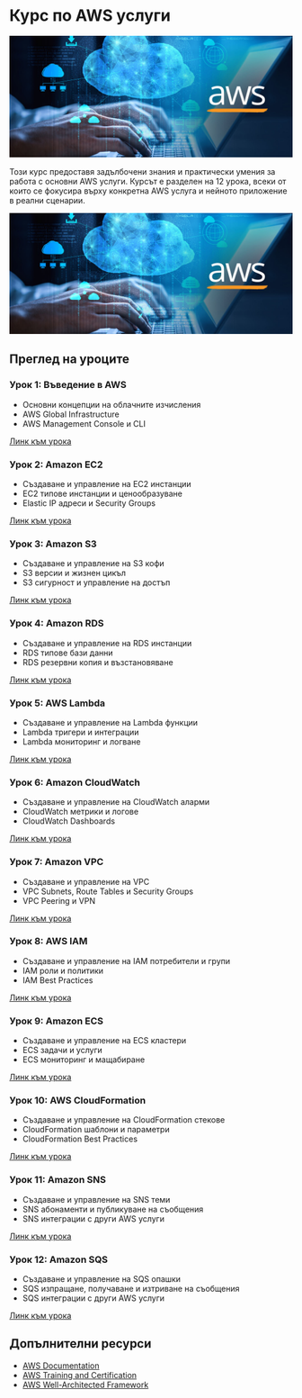 # Курс по AWS услуги

![AWS Cloud](/aws_cloud.jpg)

Този курс предоставя задълбочени знания и практически умения за работа с основни AWS услуги. Курсът е разделен на 12 урока, всеки от които се фокусира върху конкретна AWS услуга и нейното приложение в реални сценарии.

![AWS Cloud](/aws_cloud.jpg)



## Преглед на уроците

### Урок 1: Въведение в AWS
- Основни концепции на облачните изчисления
- AWS Global Infrastructure
- AWS Management Console и CLI

[Линк към урока](/Урок_01/README.md)

### Урок 2: Amazon EC2  
- Създаване и управление на EC2 инстанции
- EC2 типове инстанции и ценообразуване
- Elastic IP адреси и Security Groups

[Линк към урока](/Урок_02/README.md)

### Урок 3: Amazon S3
- Създаване и управление на S3 кофи
- S3 версии и жизнен цикъл
- S3 сигурност и управление на достъп

[Линк към урока](/Урок_03/README.md)

### Урок 4: Amazon RDS
- Създаване и управление на RDS инстанции
- RDS типове бази данни
- RDS резервни копия и възстановяване

[Линк към урока](/Урок_04/README.md)

### Урок 5: AWS Lambda
- Създаване и управление на Lambda функции
- Lambda тригери и интеграции
- Lambda мониторинг и логване

[Линк към урока](/Урок_05/README.md)

### Урок 6: Amazon CloudWatch
- Създаване и управление на CloudWatch аларми
- CloudWatch метрики и логове
- CloudWatch Dashboards

[Линк към урока](/Урок_06/README.md)

### Урок 7: Amazon VPC
- Създаване и управление на VPC
- VPC Subnets, Route Tables и Security Groups
- VPC Peering и VPN

[Линк към урока](/Урок_07/README.md)

### Урок 8: AWS IAM
- Създаване и управление на IAM потребители и групи
- IAM роли и политики
- IAM Best Practices

[Линк към урока](/Урок_08/README.md)

### Урок 9: Amazon ECS
- Създаване и управление на ECS кластери
- ECS задачи и услуги
- ECS мониторинг и мащабиране

[Линк към урока](/Урок_09/README.md)

### Урок 10: AWS CloudFormation
- Създаване и управление на CloudFormation стекове
- CloudFormation шаблони и параметри
- CloudFormation Best Practices

[Линк към урока](/Урок_10/README.md)

### Урок 11: Amazon SNS
- Създаване и управление на SNS теми
- SNS абонаменти и публикуване на съобщения
- SNS интеграции с други AWS услуги

[Линк към урока](/Урок_11/README.md)

### Урок 12: Amazon SQS
- Създаване и управление на SQS опашки
- SQS изпращане, получаване и изтриване на съобщения
- SQS интеграции с други AWS услуги

[Линк към урока](/Урок_12/README.md)

## Допълнителни ресурси
- [AWS Documentation](https://docs.aws.amazon.com/)
- [AWS Training and Certification](https://aws.amazon.com/training/)
- [AWS Well-Architected Framework](https://aws.amazon.com/architecture/well-architected/)
